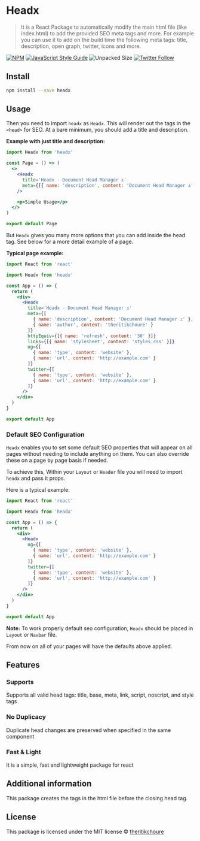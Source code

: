 # Headx

> It is a React Package to automatically modify the main html file (like index.html) to add the provided SEO meta tags and more. For example you can use it to add on the build time the following meta tags: title, description, open graph, twitter, icons and more.

[![NPM](https://img.shields.io/npm/v/headx.svg)](https://www.npmjs.com/package/headx) [![JavaScript Style Guide](https://img.shields.io/badge/code_style-standard-brightgreen.svg)](https://standardjs.com) ![Unpacked Size](https://img.shields.io/badge/Unpacked%20Size-17.4%20kB-blue)
[![Twitter Follow](https://img.shields.io/twitter/follow/theritikchourestyle.svg?style=social&label=Follow%20%40theritikchoure)](https://twitter.com/theritikchoure)

## Install

```bash
npm install --save headx
```

## Usage

Then you need to import `headx` as `Headx`. This will render out the tags in the `<head>` for SEO. At a bare minimum, you should add a title and description.

**Example with just title and description:**

```jsx
import Headx from 'headx'

const Page = () => (
  <>
    <Headx
      title='Headx - Document Head Manager ⚓'
      meta={[{ name: 'description', content: 'Document Head Manager ⚓' }]}
    />

    <p>Simple Usage</p>
  </>
)

export default Page
```

But `Headx` gives you many more options that you can add inside the head tag. See below for a more detail example of a page.

**Typical page example:**

```jsx
import React from 'react'

import Headx from 'headx'

const App = () => {
  return (
    <div>
      <Headx
        title='Headx - Document Head Manager ⚓'
        meta={[
          { name: 'description', content: 'Document Head Manager ⚓' },
          { name: 'author', content: 'theritikchoure' }
        ]}
        httpEquiv={[{ name: 'refresh', content: '30' }]}
        links={[{ name: 'stylesheet', content: 'styles.css' }]}
        og={[
          { name: 'type', content: 'website' },
          { name: 'url', content: 'http://example.com' }
        ]}
        twitter={[
          { name: 'type', content: 'website' },
          { name: 'url', content: 'http://example.com' }
        ]}
      />
    </div>
  )
}

export default App
```

### Default SEO Configuration

`Headx` enables you to set some default SEO properties that will appear on all pages without needing to include anything on them. You can also override these on a page by page basis if needed.

To achieve this, Within your `Layout` or `Header` file you will need to import `headx` and pass it props.

Here is a typical example:

```jsx
import React from 'react'

import Headx from 'headx'

const App = () => {
  return (
    <div>
      <Headx
        og={[
          { name: 'type', content: 'website' },
          { name: 'url', content: 'http://example.com' }
        ]}
        twitter={[
          { name: 'type', content: 'website' },
          { name: 'url', content: 'http://example.com' }
        ]}
      />
    </div>
  )
}

export default App
```

**Note:** To work properly default seo configuration, `Headx` should be placed in `Layout` or `Navbar` file.

From now on all of your pages will have the defaults above applied.

## Features

### Supports

Supports all valid head tags: title, base, meta, link, script, noscript, and style tags

### No Duplicacy

Duplicate head changes are preserved when specified in the same component

### Fast & Light

It is a simple, fast and lightweight package for react

## Additional information

This package creates the tags in the html file before the closing head tag.

## License

This package is licensed under the MIT license © [theritikchoure](https://github.com/theritikchoure)
